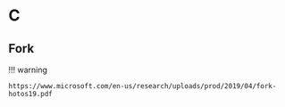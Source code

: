 # C

## Fork

!!! warning

    https://www.microsoft.com/en-us/research/uploads/prod/2019/04/fork-hotos19.pdf